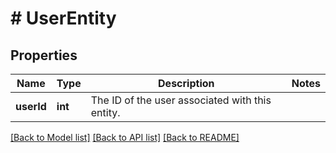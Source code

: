 # # UserEntity

## Properties

Name | Type | Description | Notes
------------ | ------------- | ------------- | -------------
**userId** | **int** | The ID of the user associated with this entity. | 

[[Back to Model list]](../../README.md#documentation-for-models) [[Back to API list]](../../README.md#documentation-for-api-endpoints) [[Back to README]](../../README.md)


